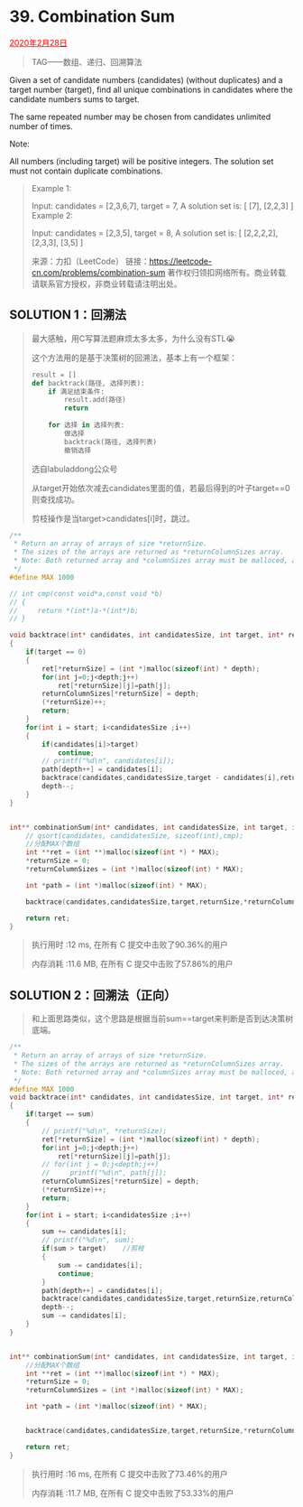 # 39. Combination Sum

<font color = #FF0000><u>2020年2月28日</u></font>

> TAG——数组、递归、回溯算法

Given a set of candidate numbers (candidates) (without duplicates) and a target number (target), find all unique combinations in candidates where the candidate numbers sums to target.

The same repeated number may be chosen from candidates unlimited number of times.

Note:

All numbers (including target) will be positive integers.
The solution set must not contain duplicate combinations.



> Example 1:
>
> Input: candidates = [2,3,6,7], target = 7,
> A solution set is:
> [
>   [7],
>   [2,2,3]
> ]
> Example 2:
>
> Input: candidates = [2,3,5], target = 8,
> A solution set is:
> [
>   [2,2,2,2],
>   [2,3,3],
>   [3,5]
> ]
>
> 来源：力扣（LeetCode）
> 链接：https://leetcode-cn.com/problems/combination-sum
> 著作权归领扣网络所有。商业转载请联系官方授权，非商业转载请注明出处。

## SOLUTION  1：回溯法

> 最大感触，用C写算法题麻烦太多太多，为什么没有STL:sob:
>
> 这个方法用的是基于决策树的回溯法，基本上有一个框架：
>
> ```python
> result = []
> def backtrack(路径, 选择列表):
>     if 满足结束条件:
>         result.add(路径)
>         return
>     
>     for 选择 in 选择列表:
>         做选择
>         backtrack(路径, 选择列表)
>         撤销选择
> ```
>
> 选自labuladdong公众号
>
> 从target开始依次减去candidates里面的值，若最后得到的叶子target==0则查找成功。
>
> 剪枝操作是当target>candidates[i]时，跳过。

```c++
/**
 * Return an array of arrays of size *returnSize.
 * The sizes of the arrays are returned as *returnColumnSizes array.
 * Note: Both returned array and *columnSizes array must be malloced, assume caller calls free().
 */
#define MAX 1000

// int cmp(const void*a,const void *b)
// {
//     return *(int*)a-*(int*)b;
// }

void backtrace(int* candidates, int candidatesSize, int target, int* returnSize, int* returnColumnSizes, int start,int **ret,int depth,int *path)
{
    if(target == 0)
    {
        ret[*returnSize] = (int *)malloc(sizeof(int) * depth); 
        for(int j=0;j<depth;j++)
            ret[*returnSize][j]=path[j];
        returnColumnSizes[*returnSize] = depth;
        (*returnSize)++;
        return;
    }
    for(int i = start; i<candidatesSize ;i++)
    {
        if(candidates[i]>target)
            continue;
        // printf("%d\n", candidates[i]);
        path[depth++] = candidates[i];
        backtrace(candidates,candidatesSize,target - candidates[i],returnSize,returnColumnSizes,i,ret,depth,path);
        depth--;
    }
}


int** combinationSum(int* candidates, int candidatesSize, int target, int* returnSize, int** returnColumnSizes){
    // qsort(candidates, candidatesSize, sizeof(int),cmp);
    //分配MAX个数组
    int **ret = (int **)malloc(sizeof(int *) * MAX);
    *returnSize = 0;
    *returnColumnSizes = (int *)malloc(sizeof(int) * MAX);

    int *path = (int *)malloc(sizeof(int) * MAX);

    backtrace(candidates,candidatesSize,target,returnSize,*returnColumnSizes,0,ret,0,path);

    return ret;
}


```

> 执行用时 :12 ms, 在所有 C 提交中击败了90.36%的用户
>
> 内存消耗 :11.6 MB, 在所有 C 提交中击败了57.86%的用户

## SOLUTION 2：回溯法（正向）

> 和上面思路类似，这个思路是根据当前sum==target来判断是否到达决策树底端。

```c
/**
 * Return an array of arrays of size *returnSize.
 * The sizes of the arrays are returned as *returnColumnSizes array.
 * Note: Both returned array and *columnSizes array must be malloced, assume caller calls free().
 */
#define MAX 1000
void backtrace(int* candidates, int candidatesSize, int target, int* returnSize, int* returnColumnSizes, int start,int **ret,int depth,int *path,int sum)
{
    if(target == sum)
    {
        // printf("%d\n", *returnSize);
        ret[*returnSize] = (int *)malloc(sizeof(int) * depth); 
        for(int j=0;j<depth;j++)
            ret[*returnSize][j]=path[j];
        // for(int j = 0;j<depth;j++)
        //     printf("%d\n", path[j]);
        returnColumnSizes[*returnSize] = depth;
        (*returnSize)++;
        return;
    }
    for(int i = start; i<candidatesSize ;i++)
    {
        sum += candidates[i];
        // printf("%d\n", sum);
        if(sum > target)    //剪枝
        {
            sum -= candidates[i];
            continue;
        }
        path[depth++] = candidates[i];
        backtrace(candidates,candidatesSize,target,returnSize,returnColumnSizes,i,ret,depth,path,sum);
        depth--;
        sum -= candidates[i];
    }
}


int** combinationSum(int* candidates, int candidatesSize, int target, int* returnSize, int** returnColumnSizes){
    //分配MAX个数组
    int **ret = (int **)malloc(sizeof(int *) * MAX);
    *returnSize = 0;
    *returnColumnSizes = (int *)malloc(sizeof(int) * MAX);

    int *path = (int *)malloc(sizeof(int) * MAX);


    backtrace(candidates,candidatesSize,target,returnSize,*returnColumnSizes,0,ret,0,path,0);

    return ret;
}
```

> 执行用时 :16 ms, 在所有 C 提交中击败了73.46%的用户
>
> 内存消耗 :11.7 MB, 在所有 C 提交中击败了53.33%的用户

